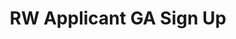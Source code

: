 ---
title: RW Applicant GA Sign Up
redirect_to: https://docs.google.com/forms/d/1KEHn523QF4zcAh3Unjrutc7PtxqTLEOusPjyeX1v8Mw/edit
redirect_from: 
  - /RW2023GASignup
  - /rw2023gasignup
---